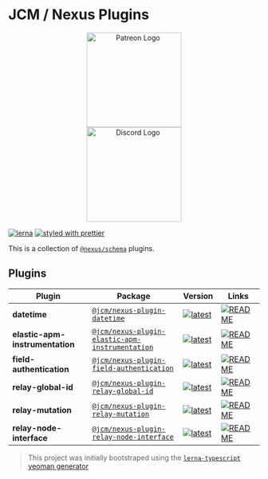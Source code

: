 # JCM / Nexus Plugins<!-- omit in toc -->

<p align="center">
<a href="https://www.patreon.com/bePatron?u=19985213" data-patreon-widget-type="become-patron-button" title="Become a Patreon">
  <img src="https://c5.patreon.com/external/logo/become_a_patron_button@2x.png" width="190" alt="Patreon Logo">
</a>
<br>
<a href="https://discord.io/jonathancardoso" title="Join our Discord Server">
  <img src="https://i.imgur.com/DlKeNmn.png" alt="Discord Logo" width="190" />
</a>
</p>

[![lerna](https://img.shields.io/badge/maintained%20with-lerna-cc00ff.svg)](https://lerna.js.org/)
[![styled with prettier](https://img.shields.io/badge/styled_with-prettier-ff69b4.svg)](https://github.com/prettier/prettier)

This is a collection of [`@nexus/schema`](https://github.com/graphql-nexus/schema) plugins.

## Plugins

| Plugin                          | Package                                                                                                                    | Version                                                                                                                                                                     | Links                                                                                                       |
| ------------------------------- | -------------------------------------------------------------------------------------------------------------------------- | --------------------------------------------------------------------------------------------------------------------------------------------------------------------------- | ----------------------------------------------------------------------------------------------------------- |
| **datetime**                    | [`@jcm/nexus-plugin-datetime`](https://npmjs.com/package/@jcm/nexus-plugin-datetime)                                       | [![latest](https://img.shields.io/npm/v/@jcm/nexus-plugin-datetime/latest.svg)](https://npmjs.com/package/@jcm/nexus-plugin-datetime)                                       | [![README](https://img.shields.io/badge/README--green.svg)](/plugins/datetime/README.md)                    |
| **elastic-apm-instrumentation** | [`@jcm/nexus-plugin-elastic-apm-instrumentation`](https://npmjs.com/package/@jcm/nexus-plugin-elastic-apm-instrumentation) | [![latest](https://img.shields.io/npm/v/@jcm/nexus-plugin-elastic-apm-instrumentation/latest.svg)](https://npmjs.com/package/@jcm/nexus-plugin-elastic-apm-instrumentation) | [![README](https://img.shields.io/badge/README--green.svg)](/plugins/elastic-apm-instrumentation/README.md) |
| **field-authentication**        | [`@jcm/nexus-plugin-field-authentication`](https://npmjs.com/package/@jcm/nexus-plugin-field-authentication)               | [![latest](https://img.shields.io/npm/v/@jcm/nexus-plugin-field-authentication/latest.svg)](https://npmjs.com/package/@jcm/nexus-plugin-field-authentication)               | [![README](https://img.shields.io/badge/README--green.svg)](/plugins/field-authentication/README.md)        |
| **relay-global-id**             | [`@jcm/nexus-plugin-relay-global-id`](https://npmjs.com/package/@jcm/nexus-plugin-relay-global-id)                         | [![latest](https://img.shields.io/npm/v/@jcm/nexus-plugin-relay-global-id/latest.svg)](https://npmjs.com/package/@jcm/nexus-plugin-relay-global-id)                         | [![README](https://img.shields.io/badge/README--green.svg)](/plugins/relay-global-id/README.md)             |
| **relay-mutation**              | [`@jcm/nexus-plugin-relay-mutation`](https://npmjs.com/package/@jcm/nexus-plugin-relay-mutation)                           | [![latest](https://img.shields.io/npm/v/@jcm/nexus-plugin-relay-node-interface/latest.svg)](https://npmjs.com/package/@jcm/nexus-plugin-relay-node-interface)               | [![README](https://img.shields.io/badge/README--green.svg)](/plugins/relay-mutation/README.md)              |
| **relay-node-interface**        | [`@jcm/nexus-plugin-relay-node-interface`](https://npmjs.com/package/@jcm/nexus-plugin-relay-node-interface)               | [![latest](https://img.shields.io/npm/v/@jcm/nexus-plugin-relay-node-interface/latest.svg)](https://npmjs.com/package/@jcm/nexus-plugin-relay-node-interface)               | [![README](https://img.shields.io/badge/README--green.svg)](/plugins/relay-node-interface/README.md)        |

> This project was initially bootstraped using the [`lerna-typescript` yeoman generator](https://github.com/GaryB432/gb-generators/tree/master/packages/generator-lerna-typescript)
